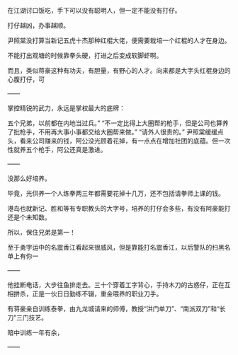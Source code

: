 在江湖讨口饭吃，手下可以没有聪明人，但一定不能没有打仔。

打仔越凶，办事越顺。

尹照棠没打算当新记五虎十杰那种红棍大佬，便需要栽培一个红棍的人才在身边。

不能打出观塘的时候靠拳头硬，打进之后变成软脚虾啊。

而且，类似蒋豪这种有功夫，有胆量，有野心的人才。向来都是大字头红棍身边的心腹打仔，可

——

掌控精锐的武力，永远是掌权最大的底牌：

五个兄弟，以前都在内地当过兵。”
“不一定比得上大圈帮的枪手，但是公司也算养了批枪手，不用再大事小事都交给大圈帮来做。”
“请外人很贵的。”
尹照棠缓缓点头，看来公司赚来的钱，阿公没光顾着花掉，有一点点在增加社团的底蕴。但一次性就养五个枪手，阿公还真是激进。

——

没那么好培养。

毕竟，光供养一个人练拳两三年都需要花掉十几万，还不包括请拳师上课的钱。

港岛也就新记、胜和等有专职教头的大字号，培养的打仔会多些，有没有阿豪能打还是个未知数。

所以，保住兄弟是第一！

至于勇字运中的名震香江看起来很威风，但是靠能打名震香江，以后警队的扫黑名单上有你一

——

他挂断电话，大步往鱼排走去。三十个穿着工字背心，手持木刀的古惑仔，正在互相拼杀，正是一伙日日勤练不辍，重金喂养的职业刀手。

有蒋豪亲自训练泰拳，由九龙城请来的师傅，教授“洪门单刀”、“南派双刀”和“长刀”三门技艺。

暗中训练一年有余，

——

